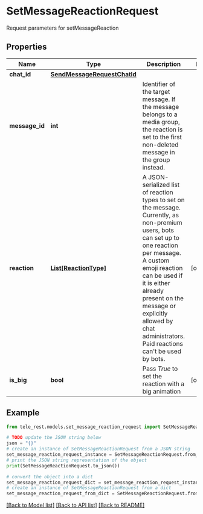 # SetMessageReactionRequest

Request parameters for setMessageReaction

## Properties

Name | Type | Description | Notes
------------ | ------------- | ------------- | -------------
**chat_id** | [**SendMessageRequestChatId**](SendMessageRequestChatId.md) |  | 
**message_id** | **int** | Identifier of the target message. If the message belongs to a media group, the reaction is set to the first non-deleted message in the group instead. | 
**reaction** | [**List[ReactionType]**](ReactionType.md) | A JSON-serialized list of reaction types to set on the message. Currently, as non-premium users, bots can set up to one reaction per message. A custom emoji reaction can be used if it is either already present on the message or explicitly allowed by chat administrators. Paid reactions can&#39;t be used by bots. | [optional] 
**is_big** | **bool** | Pass *True* to set the reaction with a big animation | [optional] 

## Example

```python
from tele_rest.models.set_message_reaction_request import SetMessageReactionRequest

# TODO update the JSON string below
json = "{}"
# create an instance of SetMessageReactionRequest from a JSON string
set_message_reaction_request_instance = SetMessageReactionRequest.from_json(json)
# print the JSON string representation of the object
print(SetMessageReactionRequest.to_json())

# convert the object into a dict
set_message_reaction_request_dict = set_message_reaction_request_instance.to_dict()
# create an instance of SetMessageReactionRequest from a dict
set_message_reaction_request_from_dict = SetMessageReactionRequest.from_dict(set_message_reaction_request_dict)
```
[[Back to Model list]](../README.md#documentation-for-models) [[Back to API list]](../README.md#documentation-for-api-endpoints) [[Back to README]](../README.md)


